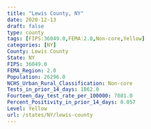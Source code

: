 ```yaml
---
title: "Lewis County, NY"
date: 2020-12-13
draft: false
type: county
tags: [FIPS:36049.0,FEMA:2.0,Non-core,Yellow]
categories: [NY]
County: Lewis County
State: NY
FIPS: 36049.0
FEMA_Region: 2.0
Population: 26296.0
NCHS_Urban_Rural_Classification: Non-core
Tests_in_prior_14_days: 1862.0
Fourteen_day_test_rate_per_100000: 7081.0
Percent_Positivity_in_prior_14_days: 0.057
Level: Yellow
url: /states/NY/lewis-county
---
```



